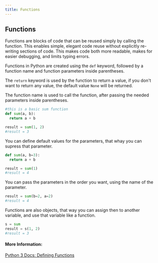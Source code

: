 ```yaml
---
title: Functions
---
```

## Functions

Functions are blocks of code that can be reused simply by calling the function. This enables simple, elegant code reuse without explicitly re-writing sections of code. This makes code both more readable, makes for easier debugging, and limits typing errors. 

Functions in Python are created using the `def` keyword, followed by a function name and function parameters inside parentheses.

The `return` keyword is used by the function to return a value, if you don't want to return any value, the default value `None` will be returned. 

The function name is used to call the function, after passing the needed parameters inside parentheses.

```Python
#this is a basic sum function
def sum(a, b):
  return a + b

result = sum(1, 2)
#result = 3
```

You can define default values for the parameters, that whay you can supress that parameter.

```Python
def sum(a, b=3):
  return a + b

result = sum(1)
#result = 4
```

You can pass the parameters in the order you want, using the name of the parameter.

```Python
result = sum(b=2, a=2)
#result = 4
```

Functions are also objects, that way you can assign then to another variable, and use that variable like a function.

```Python
s = sum
result = s(1, 2)
#result = 3
```
#### More Information:
<a href='https://docs.python.org/3/tutorial/controlflow.html#defining-functions' target='_blank' rel='nofollow'>Python 3 Docs: Defining Functions</a>

